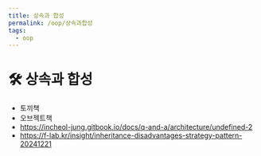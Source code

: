 ```yaml
---
title: 상속과 합성
permalink: /oop/상속과합성
tags:
  - oop
---
```


# 🛠️ 상속과 합성


- 토끼책
- 오브젝트책
- https://incheol-jung.gitbook.io/docs/q-and-a/architecture/undefined-2
- https://f-lab.kr/insight/inheritance-disadvantages-strategy-pattern-20241221
